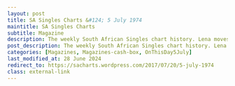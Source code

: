 ```yaml
---
layout: post
title: SA Singles Charts &#124; 5 July 1974
maintitle: SA Singles Charts
subtitle: Magazine
description: The weekly South African Singles chart history. Lena moves up the charts from number 19 to number 16 with Ma! (He’s Making Eyes at Me)
post_description: The weekly South African Singles chart history. Lena moves up the charts from number 19 to number 16 with Ma! (He’s Making Eyes at Me)
categories: [Magazines, Magazines-cash-box, OnThisDay5July]
last_modified_at: 28 June 2024
redirect_to: https://sacharts.wordpress.com/2017/07/20/5-july-1974
class: external-link
---
```


